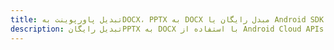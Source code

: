 ---title: تبدیل پاورپوینت بهDOCX، PPTX به DOCX مبدل رایگان یا Android SDKdescription: تبدیل رایگانPPTX به DOCX با استفاده از Android Cloud APIs & SDK. همچنین اسناد Microsoft PowerPoint را در Cloud ایجاد، ویرایش و رندر کنید.---